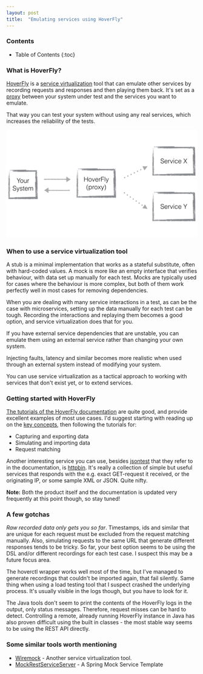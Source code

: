 ```yaml
---
layout: post
title:  "Emulating services using HoverFly"
---
```


### Contents

* Table of Contents
{:toc}

### What is HoverFly?

[HoverFly](https://hoverfly.io/) is a [service virtualization](https://en.wikipedia.org/wiki/Service_virtualization) tool that can emulate other services by recording requests and responses and then playing them back. It's set as a [proxy](https://en.wikipedia.org/wiki/Proxy_server) between your system under test and the services you want to emulate. 

That way you can test your system without using any real services, which increases the reliability of the tests. 

<img src="/images/hoverfly_simulate.png" alt="Capture sequence">

### When to use a service virtualization tool

A stub is a minimal implementation that works as a stateful substitute, often with hard-coded values. A mock is more like an empty interface that verifies behaviour, with data set up manually for each test. Mocks are typically used for cases where the behaviour is more complex, but both of them work perfectly well in most cases for removing dependencies.

When you are dealing with many service interactions in a test, as can be the case with microservices, setting up the data manually for each test can be tough. Recording the interactions and replaying them becomes a good option, and service virtualization does that for you.

If you have external service dependencies that are unstable, you can emulate them using an external service rather than changing your own system. 

Injecting faults, latency and similar becomes more realistic when used through an external system instead of modifying your system. 

You can use service virtualization as a tactical approach to working with services that don't exist yet, or to extend services.

### Getting started with HoverFly

[The tutorials of the HoverFly documentation](https://docs.hoverfly.io/en/latest/pages/tutorials/tutorials.html) are quite good, and provide excellent examples of most use cases. I'd suggest starting with reading up on the [key concepts](https://docs.hoverfly.io/en/latest/pages/keyconcepts/keyconcepts.html), then following the tutorials for: 

* Capturing and exporting data
* Simulating and importing data
* Request matching 

Another interesting service you can use, besides [jsontest](http://time.jsontest.com/) that they refer to in the documentation, is [httpbin](http://httpbin.org/). It's really a collection of simple but useful services that responds with the e.g. exact GET-request it received, or the originating IP, or some sample XML or JSON. Quite nifty.

**Note:** Both the product itself and the documentation is updated very frequently at this point though, so stay tuned!

### A few gotchas

_Raw recorded data only gets you so far_. Timestamps, ids and similar that are unique for each request must be excluded from the request matching manually. Also, simulating requests to the same URL that generate different responses tends to be tricky. So far, your best option seems to be using the DSL and/or different recordings for each test case. I suspect this may be a future focus area.

The hoverctl wrapper works well most of the time, but I've managed to generate recordings that couldn't be imported again, that fail silently. Same thing when using a load testing tool that I suspect crashed the underlying process. It's usually visible in the logs though, but you have to look for it.

The Java tools don't seem to print the contents of the HoverFly logs in the output, only status messages. Therefore, request misses can be hard to detect. Controlling a remote, already running HoverFly instance in Java has also proven difficult using the built in classes - the most stable way seems to be using the REST API directly.

### Some similar tools worth mentioning

* [Wiremock](http://wiremock.org/) - Another service virtualization tool.
* [MockRestServiceServer](http://docs.spring.io/spring/docs/current/javadoc-api/org/springframework/test/web/client/MockRestServiceServer.html) - A Spring Mock Service Template
